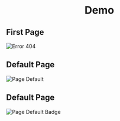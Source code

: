 <h1 align="center">Demo</h1>

## First Page
<img align="center" src="https://user-images.githubusercontent.com/82071061/209552688-2498d301-f281-472e-ad95-51bb4ea309bd.png" alt="Error 404" />

## Default Page
<img align="center" src="https://user-images.githubusercontent.com/82071061/209553331-2a661f2d-cf00-41ca-991e-0db971bcf829.png" alt="Page Default" />

## Default Page
<img align="center" src="https://user-images.githubusercontent.com/82071061/209554137-6a5cc47f-8bf5-4e73-b99e-ec64ab5482b6.png" alt="Page Default Badge" />
